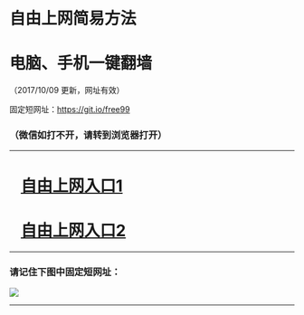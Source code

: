 ﻿# 自由上网简易方法

# 电脑、手机一键翻墙

（2017/10/09 更新，网址有效）

固定短网址：https://git.io/free99

### （微信如打不开，请转到浏览器打开）


***





# &nbsp;&nbsp; <a href="http://ft800011941.fwq-tz-1001.info/fwqtz01.html?t=1009001418 " target="_blank">自由上网入口1</a>
# &nbsp;&nbsp; <a href="http://ft239799661.fwq-tz-1002.info/fwqtz02.html?t=100900116779 " target="_blank">自由上网入口2</a>
***

### 请记住下图中固定短网址：

<img src="https://s3-us-west-2.amazonaws.com/fwq-1001/yjfq-20170905okok.png" /> 


***

